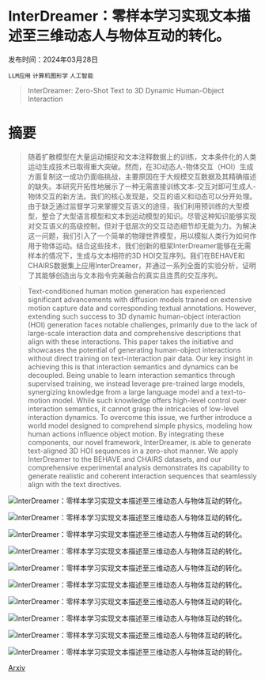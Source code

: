 # InterDreamer：零样本学习实现文本描述至三维动态人与物体互动的转化。

发布时间：2024年03月28日

`LLM应用` `计算机图形学` `人工智能`

> InterDreamer: Zero-Shot Text to 3D Dynamic Human-Object Interaction

# 摘要

> 随着扩散模型在大量运动捕捉和文本注释数据上的训练，文本条件化的人类运动生成技术已取得重大突破。然而，在3D动态人-物体交互（HOI）生成方面复制这一成功仍面临挑战，主要原因在于大规模交互数据及其精确描述的缺失。本研究开拓性地展示了一种无需直接训练文本-交互对即可生成人-物体交互的新方法。我们的核心发现是，交互的语义和动态可以分开处理。由于缺乏通过监督学习来掌握交互语义的途径，我们利用预训练的大型模型，整合了大型语言模型和文本到运动模型的知识。尽管这种知识能够实现对交互语义的高级控制，但对于低层次的交互动态细节却无能为力。为解决这一问题，我们引入了一个简单的物理世界模型，用以模拟人类行为如何作用于物体运动。结合这些技术，我们创新的框架InterDreamer能够在无需样本的情况下，生成与文本相符的3D HOI交互序列。我们在BEHAVE和CHAIRS数据集上应用InterDreamer，并通过一系列全面的实验分析，证明了其能够创造出与文本指令完美融合的真实且连贯的交互序列。

> Text-conditioned human motion generation has experienced significant advancements with diffusion models trained on extensive motion capture data and corresponding textual annotations. However, extending such success to 3D dynamic human-object interaction (HOI) generation faces notable challenges, primarily due to the lack of large-scale interaction data and comprehensive descriptions that align with these interactions. This paper takes the initiative and showcases the potential of generating human-object interactions without direct training on text-interaction pair data. Our key insight in achieving this is that interaction semantics and dynamics can be decoupled. Being unable to learn interaction semantics through supervised training, we instead leverage pre-trained large models, synergizing knowledge from a large language model and a text-to-motion model. While such knowledge offers high-level control over interaction semantics, it cannot grasp the intricacies of low-level interaction dynamics. To overcome this issue, we further introduce a world model designed to comprehend simple physics, modeling how human actions influence object motion. By integrating these components, our novel framework, InterDreamer, is able to generate text-aligned 3D HOI sequences in a zero-shot manner. We apply InterDreamer to the BEHAVE and CHAIRS datasets, and our comprehensive experimental analysis demonstrates its capability to generate realistic and coherent interaction sequences that seamlessly align with the text directives.

![InterDreamer：零样本学习实现文本描述至三维动态人与物体互动的转化。](../../../paper_images/2403.19652/x1.png)

![InterDreamer：零样本学习实现文本描述至三维动态人与物体互动的转化。](../../../paper_images/2403.19652/x2.png)

![InterDreamer：零样本学习实现文本描述至三维动态人与物体互动的转化。](../../../paper_images/2403.19652/x3.png)

![InterDreamer：零样本学习实现文本描述至三维动态人与物体互动的转化。](../../../paper_images/2403.19652/fig1.jpg)

![InterDreamer：零样本学习实现文本描述至三维动态人与物体互动的转化。](../../../paper_images/2403.19652/x4.png)

![InterDreamer：零样本学习实现文本描述至三维动态人与物体互动的转化。](../../../paper_images/2403.19652/x5.png)

![InterDreamer：零样本学习实现文本描述至三维动态人与物体互动的转化。](../../../paper_images/2403.19652/retrieval.png)

![InterDreamer：零样本学习实现文本描述至三维动态人与物体互动的转化。](../../../paper_images/2403.19652/x6.png)

![InterDreamer：零样本学习实现文本描述至三维动态人与物体互动的转化。](../../../paper_images/2403.19652/annotation.png)

![InterDreamer：零样本学习实现文本描述至三维动态人与物体互动的转化。](../../../paper_images/2403.19652/x7.png)

[Arxiv](https://arxiv.org/abs/2403.19652)